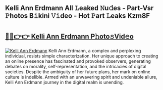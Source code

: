 ## Kelli Ann Erdmann All 𝙻eaked 𝙽u𝚍es - Part-Vsr 𝙿hotos B𝚒kini 𝚅𝚒deo - Hot 𝙿art 𝙻eaks Kzm8F

# <h2><a href="http://ld2rhx1.urlbe.top/?page=Kelli+Ann+Erdmann">🔗🔗👉👉 Kelli Ann Erdmann P𝚑oto𝚜Vid𝚎o</a></h2>

[![Kelli Ann Erdmann](https://i.imgur.com/eBuTRDB.gif)](http://ld2rhx1.urlbe.top/?page=Kelli+Ann+Erdmann)
Kelli Ann Erdmann, a complex and perplexing individual, resists simple characterization. Her unique approach to creating an online presence has fascinated and provoked observers, generating debates on morality, self-representation, and the intricacies of digital societies. Despite the ambiguity of her future plans, her mark on online culture is indelible. Armed with an unwavering spirit and undeniable allure, Kelli Ann Erdmann journey in the digital realm is unending.
